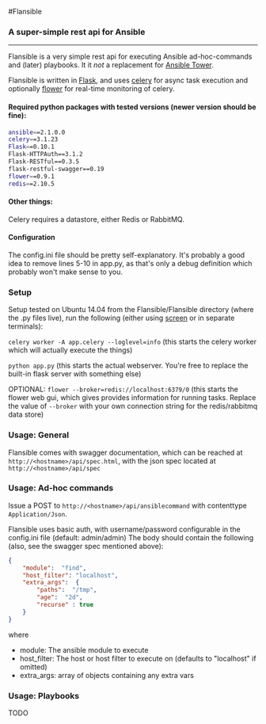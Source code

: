 #Flansible
### A super-simple rest api for Ansible

---

Flansible is a very simple rest api for executing Ansible ad-hoc-commands and (later) playbooks. It it _not_ a replacement for [Ansible Tower](https://www.ansible.com/tower).

Flansible is written in [Flask](http://flask.pocoo.org/), and uses [celery](http://www.celeryproject.org/) for async task execution and optionally [flower](http://flower.readthedocs.io/en/latest/features.html) for real-time monitoring of celery.

#### Required python packages with tested versions (newer version should be fine):
```bash
ansible==2.1.0.0
celery==3.1.23
Flask==0.10.1
Flask-HTTPAuth==3.1.2
Flask-RESTful==0.3.5
flask-restful-swagger==0.19
flower==0.9.1
redis==2.10.5
```

#### Other things:
Celery requires a datastore, either Redis or RabbitMQ.

#### Configuration
The config.ini file should be pretty self-explanatory. It's probably a good idea to remove lines 5-10 in app.py, as that's only a debug definition which probably won't make sense to you.

### Setup
Setup tested on Ubuntu 14.04
from the Flansible/Flansible directory (where the .py files live), run the following (either using [screen](http://aperiodic.net/screen/start) or in separate terminals):

`celery worker -A app.celery --loglevel=info` (this starts the celery worker which will actually execute the things)

`python app.py` (this starts the actual webserver. You're free to replace the built-in flask server with something else)

OPTIONAL: `flower --broker=redis://localhost:6379/0` (this starts the flower web gui, which gives provides information for running tasks. Replace the value of `--broker` with your own connection string for the redis/rabbitmq data store)

### Usage: General
Flansible comes with swagger documentation, which can be reached at
`http://<hostname>/api/spec.html`, with the json spec located at `http://<hostname>/api/spec`

### Usage: Ad-hoc commands
Issue a POST to `http://<hostname>/api/ansiblecommand` with contenttype `Application/Json`.

Flansible uses basic auth, with username/password configurable in the config.ini file (default: admin/admin)
The body should contain the following (also, see the swagger spec mentioned above):
```json
{                                               
    "module":  "find",
    "host_filter": "localhost",
    "extra_args":  {                            
        "paths":  "/tmp",       
        "age":  "2d",
        "recurse" : true
    }                            
}    
```
where
* module: The ansible module to execute
* host_filter: The host or host filter to execute on (defaults to "localhost" if omitted)
* extra_args: array of objects containing any extra vars

### Usage: Playbooks
TODO




